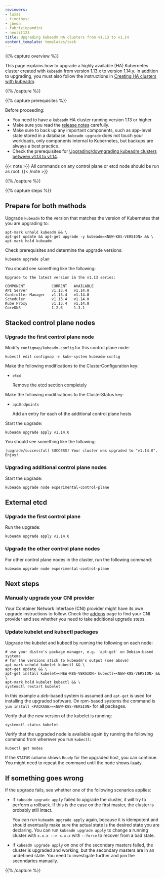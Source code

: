 ```yaml
---
reviewers:
- luxas
- timothysc
- jbeda
- fabriziopandini
- neolit123
title: Upgrading kubeadm HA clusters from v1.13 to v1.14
content_template: templates/task
---
```


{{% capture overview %}}

This page explains how to upgrade a highly available (HA) Kubernetes cluster created with `kubeadm` from version 1.13.x to version 1.14.y. In addition to upgrading, you must also follow the instructions in [Creating HA clusters with kubeadm](/docs/setup/independent/high-availability/).

{{% /capture %}}

{{% capture prerequisites %}}

Before proceeding:

- You need to have a `kubeadm` HA cluster running version 1.13 or higher.
- Make sure you read the [release notes](https://github.com/kubernetes/kubernetes/blob/master/CHANGELOG-1.14.md) carefully.
- Make sure to back up any important components, such as app-level state stored in a database. `kubeadm upgrade` does not touch your workloads, only components internal to Kubernetes, but backups are always a best practice.
- Check the prerequisites for [Upgrading/downgrading kubeadm clusters between v1.13 to v1.14](/docs/tasks/administer-cluster/kubeadm/kubeadm-upgrade-1-14/).

{{< note >}}
All commands on any control plane or etcd node should be run as root.
{{< /note >}}

{{% /capture %}}

{{% capture steps %}}

## Prepare for both methods

Upgrade `kubeadm` to the version that matches the version of Kubernetes that you are upgrading to:

```shell
apt-mark unhold kubeadm && \
apt-get update && apt-get upgrade -y kubeadm=<NEW-K8S-VERSION> && \
apt-mark hold kubeadm
```

Check prerequisites and determine the upgrade versions:

```shell
kubeadm upgrade plan
```

You should see something like the following:

```
Upgrade to the latest version in the v1.13 series:

COMPONENT            CURRENT   AVAILABLE
API Server           v1.13.4   v1.14.0
Controller Manager   v1.13.4   v1.14.0
Scheduler            v1.13.4   v1.14.0
Kube Proxy           v1.13.4   v1.14.0
CoreDNS              1.2.6     1.3.1
```

## Stacked control plane nodes

### Upgrade the first control plane node

Modify `configmap/kubeadm-config` for this control plane node:

```shell
kubectl edit configmap -n kube-system kubeadm-config
```

Make the following modifications to the ClusterConfiguration key:

- `etcd`

    Remove the etcd section completely

Make the following modifications to the ClusterStatus key:

- `apiEndpoints`

    Add an entry for each of the additional control plane hosts

Start the upgrade:

```shell
kubeadm upgrade apply v1.14.0
```

You should see something like the following:

    [upgrade/successful] SUCCESS! Your cluster was upgraded to "v1.14.0". Enjoy!

### Upgrading additional control plane nodes

Start the upgrade:

```shell
kubeadm upgrade node experimental-control-plane
```

## External etcd

### Upgrade the first control plane

Run the upgrade:

```
kubeadm upgrade apply v1.14.0
```

### Upgrade the other control plane nodes

For other control plane nodes in the cluster, run the following command:

```
kubeadm upgrade node experimental-control-plane
```

## Next steps

### Manually upgrade your CNI provider

Your Container Network Interface (CNI) provider might have its own upgrade instructions to follow. Check the [addons](/docs/concepts/cluster-administration/addons/) page to find your CNI provider and see whether you need to take additional upgrade steps.

### Update kubelet and kubectl packages

Upgrade the kubelet and kubectl by running the following on each node:

```shell
# use your distro's package manager, e.g. 'apt-get' on Debian-based systems
# for the versions stick to kubeadm's output (see above)
apt-mark unhold kubelet kubectl && \
apt-get update && \
apt-get install kubelet=<NEW-K8S-VERSION> kubectl=<NEW-K8S-VERSION> && \
apt-mark hold kubelet kubectl && \
systemctl restart kubelet
```

In this example a _deb_-based system is assumed and `apt-get` is used for installing the upgraded software. On rpm-based systems the command is `yum install <PACKAGE>=<NEW-K8S-VERSION>` for all packages.

Verify that the new version of the kubelet is running:

```shell
systemctl status kubelet
```

Verify that the upgraded node is available again by running the following command from wherever you run `kubectl`:

```shell
kubectl get nodes
```

If the `STATUS` column shows `Ready` for the upgraded host, you can continue. You might need to repeat the command until the node shows `Ready`.

## If something goes wrong

If the upgrade fails, see whether one of the following scenarios applies:

- If `kubeadm upgrade apply` failed to upgrade the cluster, it will try to perform a rollback. If this is the case on the first master, the cluster is probably still intact.

   You can run `kubeadm upgrade apply` again, because it is idempotent and should eventually make sure the actual state is the desired state you are declaring. You can run `kubeadm upgrade apply` to change a running cluster with `x.x.x --> x.x.x` with `--force` to recover from a bad state.

- If `kubeadm upgrade apply` on one of the secondary masters failed, the cluster is upgraded and working, but the secondary masters are in an undefined state. You need to investigate further and join the secondaries manually.

{{% /capture %}}
